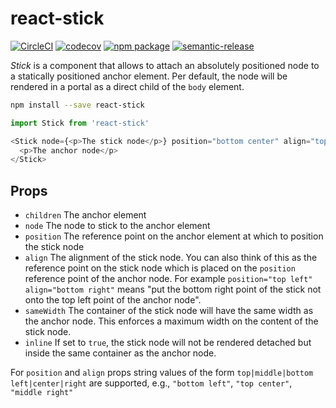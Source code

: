# react-stick

[![CircleCI][build-badge]][build]
[![codecov][codecov-badge]][codecov]
[![npm package][npm-badge]][npm]
[![semantic-release](https://img.shields.io/badge/%20%20%F0%9F%93%A6%F0%9F%9A%80-semantic--release-e10079.svg)](https://github.com/semantic-release/semantic-release)

_Stick_ is a component that allows to attach an absolutely positioned node to a statically
positioned anchor element. Per default, the node will be rendered in a portal as a direct
child of the `body` element.

```bash
npm install --save react-stick
```

```javascript
import Stick from 'react-stick'

<Stick node={<p>The stick node</p>} position="bottom center" align="top center">
  <p>The anchor node</p>
</Stick>
```

## Props

* `children` The anchor element
* `node` The node to stick to the anchor element
* `position` The reference point on the anchor element at which to position the stick node
* `align` The alignment of the stick node. You can also think of this as the reference point on the
  stick node which is placed on the `position` reference point of the anchor node. For example `position="top left" align="bottom right"` means "put the bottom right point of the stick not onto the top left point of the anchor node".
* `sameWidth` The container of the stick node will have the same width as the anchor node. This enforces a maximum width on the content of the stick node.
* `inline` If set to `true`, the stick node will not be rendered detached but inside the same container
  as the anchor node.

For `position` and `align` props string values of the form `top|middle|bottom left|center|right` are supported, e.g., `"bottom left"`, `"top center"`, `"middle right"`

[build-badge]: https://circleci.com/gh/signavio/react-stick/tree/master.svg?style=shield&circle-token=:circle-token
[build]: https://circleci.com/gh/signavio/react-stick/tree/master
[npm-badge]: https://img.shields.io/npm/v/react-stick.svg
[npm]: https://www.npmjs.org/package/react-stick
[codecov-badge]: https://img.shields.io/codecov/c/github/signavio/react-stick.svg
[codecov]: https://codecov.io/gh/signavio/react-stick
